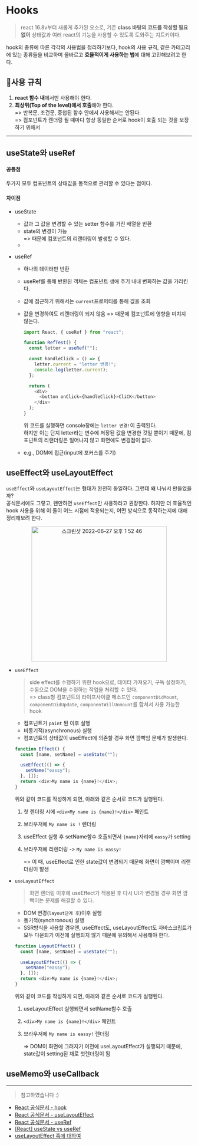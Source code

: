 # Hooks

> react 16.8v부터 새롭게 추가된 요소로, 기존 **class 바탕의 코드를 작성할 필요 없이** 상태값과 여러 react의 기능을 사용할 수 있도록 도와주는 치트키이다.

hook의 종류에 따른 각각의 사용법을 정리하기보다, hook의 사용 규칙, 같은 카테고리에 있는 종류들을 비교하며 올바르고 **효율적이게 사용하는 법**에 대해 고민해보려고 한다.

## 📍사용 규칙

1. **react 함수 내**에서만 사용해야 한다.
2. **최상위(Top of the level)에서 호출**해야 한다.<br />
   => 반복문, 조건문, 중첩된 함수 안에서 사용해서는 안된다.<br />
   => 컴포넌트가 렌더링 될 때마다 항상 동일한 순서로 hook이 호출 되는 것을 보장하기 위해서

---

## useState와 useRef

#### 공통점

두가지 모두 컴포넌트의 상태값을 동적으로 관리할 수 있다는 점이다.

#### 차이점

- useState

  - 값과 그 값을 변경할 수 있는 setter 함수를 가진 배열을 반환
  - state의 변경이 가능<br />
    => 때문에 컴포넌트의 리랜더링이 발생할 수 있다.
  -

- useRef

  - 하나의 데이터만 반환
  - useRef를 통해 반환된 객체는 컴포넌트 생애 주기 내내 변화하는 값을 가리킨다.
  - 값에 접근하기 위해서는 `current`프로퍼티를 통해 값을 조회
  - 값을 변경하여도 리렌더링이 되지 않음
    => 때문에 컴포넌트에 영향을 미치지 않는다.

    ```javascript
    import React, { useRef } from "react";

    function RefTest() {
      const letter = useRef("");

      const handleClick = () => {
        letter.current = "letter 변경!";
        console.log(letter.current);
      };

      return (
        <div>
          <button onClick={handleClick}>CliCK</button>
        </div>
      );
    }
    ```

    위 코드를 실행하면 console창에는 `letter 변경!`이 출력된다.<br />
    하지만 이는 단지 letter라는 변수에 저장된 값을 변경한 것일 뿐이기 때문에, 컴포넌트의 리랜더링은 일어나지 않고 화면에도 변경점이 없다.

  - e.g., DOM에 접근(input에 포커스를 주기)

## useEffect와 useLayoutEffect

`useEffect`와 `useLayoutEffect`는 형태가 완전히 동일하다. 그런데 왜 나눠서 만들었을까?<br />
공식문서에도 그렇고, 왠만하면 `useEffect`만 사용하라고 권장한다. 하지만 더 효율적인 hook 사용을 위해 이 둘이 어느 시점에 적용되는지, 어떤 방식으로 동작하는지에 대해 정리해보려 한다.

<div align="center">
<img width="367" alt="스크린샷 2022-06-27 오후 1 52 46" src="https://img1.daumcdn.net/thumb/R1280x0/?scode=mtistory2&fname=https%3A%2F%2Fblog.kakaocdn.net%2Fdn%2FKbBel%2FbtqXb2au60P%2FTqfo1tzjyaTAMEKzctxiSk%2Fimg.png">
</div>

- `useEffect`<br />

  > side effect를 수행하기 위한 hook으로, 데이터 가져오기, 구독 설정하기, 수동으로 DOM을 수정하는 작업을 처리할 수 있다.<br />
  > => class형 컴포넌트의 라이프사이클 메소드인 `componentDidMount`, `componentDidUpdate`, `componentWillUnmount`를 합쳐서 사용 가능한 hook

  - 컴포넌트가 `paint` 된 이후 실행
  - 비동기적(asynchronous) 실행
  - 컴포넌트의 상태값이 useEffect에 의존할 경우 화면 깜빡임 문제가 발생한다.

  ```javascript
  function Effect() {
    const [name, setName] = useState("");

    useEffect(() => {
      setName("eassy");
    }, []);
    return <div>My name is {name}!</div>;
  }
  ```

  위와 같이 코드를 작성하게 되면, 아래와 같은 순서로 코드가 실행된다.

  1. 첫 렌더링 시에 `<div>My name is {name}!</div>` 페인트
  2. 브라우저에 `My name is !` 렌더링
  3. useEffect 실행 후 setName함수 호출되면서 `{name}`자리에 `eassy`가 setting
  4. 브라우저에 리렌더링 -> `My name is eassy!`

     => 이 때, useEffect로 인한 state값이 변경되기 때문에 화면이 깜빡이며 리랜더링이 발생

- `useLayoutEffect`<br />

  > 화면 렌더링 이후에 useEffect가 적용된 후 다시 UI가 변경될 경우 화면 깜빡이는 문제를 해결할 수 있다.

  - DOM 변경(`layout단계 후`)이후 실행
  - 동기적(synchronous) 실행
  - SSR방식을 사용할 경우엔, useEffect도, useLayoutEffect도 자바스크립트가 모두 다운되기 이전에 실행되지 않기 때문에 유의해서 사용해야 한다.

  ```javascript
  function LayoutEffect() {
    const [name, setName] = useState("");

    useLayoutEffect(() => {
      setName("eassy");
    }, []);
    return <div>My name is {name}!</div>;
  }
  ```

  위와 같이 코드를 작성하게 되면, 아래와 같은 순서로 코드가 실행된다.

  1. useLayoutEffect 실행되면서 setName함수 호출
  2. `<div>My name is {name}!</div>` 페인트
  3. 브라우저에 `My name is eassy!` 렌더링

     => DOM이 화면에 그려지기 이전에 useLayoutEffect가 실행되기 때문에, state값이 setting된 채로 첫렌더링이 됨

## useMemo와 useCallback

---

> 참고하였습니다 :)

- [React 공식문서 - hook](https://ko.reactjs.org/docs/hooks-intro.html)
- [React 공식문서 - useLayoutEffect](https://ko.reactjs.org/docs/hooks-reference.html#uselayouteffect)
- [React 공식문서 - useRef](https://ko.reactjs.org/docs/hooks-reference.html#useref)
- [[React] useState vs useRef](https://medium.com/humanscape-tech/react-usestate-vs-useref-4c20713f7ef)
- [useLayoutEffect 훅에 대하여](https://merrily-code.tistory.com/46)
